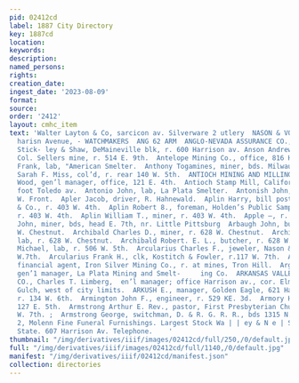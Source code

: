 ```yaml
---
pid: 02412cd
label: 1887 City Directory
key: 1887cd
location: 
keywords: 
description: 
named_persons: 
rights: 
creation_date: 
ingest_date: '2023-08-09'
format: 
source: 
order: '2412'
layout: cmhc_item
text: 'Walter Layton & Co, sarcicon av. Silverware 2 utlery  NASON & VOGES, - 4152
  harisn Avenue, - WATCHMAKERS  ANG 62 ARM  ANGLO-NEVADA ASSURANCE CO., San Francisco.
  Stick- ley & Shaw, DeMaineville blk, r. 600 Harrison av. Anson Andrew A., engineer,
  Col. Sellers mine, r. 514 E. 9th.  Antelope Mining Co., office, 816 Harrison av.  Anthony
  Frank, lab, "American Smelter.  Anthony Togamines, miner, bds. Milwaukee House.  Anthony
  Sarah F. Miss, col’d, r. rear 140 W. 5th.  ANTIOCH MINING AND MILLING co., T. 8S.
  Wood, gen’l manager, office, 121 E. 4th.  Antioch Stamp Mill, California Gulch,
  foot Toledo av.  Antonio John, lab, La Plata Smelter.  Antonish John, lab, r. 135
  W. Front.  Apler Jacob, driver, R. Hahnewald.  Aplin Harry, bill poster, John Colman
  & Co., r. 403 W. 4th.  Aplin Robert 8., foreman, Holden’s Public Sampling Works,
  r. 403 W. 4th.  Aplin William T., miner, r. 403 W. 4th.  Apple —, r. 123 Oak.  Appleby
  John, miner, bds, head E. 7th, nr. Little Pittsburg  Arbaugh John, butcher, r. 409
  W. Chestnut.  Archibald Charles D., miner, r. 628 W. Chestnut.  Archibald Robert,
  lab, r. 628 W. Chestnut.  Archibald Robert. E. L., butcher, r. 628 W. Chestnut.  Archie
  Michael, lab, r. 506 W. 5th.  Arcularius Charles F., jeweler, Nason & Voges, r.117
  W.7th.  Arcularius Frank H., clk, Kostitch & Fowler, r.117 W. 7th.  ARENS WALDEMAR,
  financial agent, Iron Silver Mining Co., r. at mines, Tron Hill.  Argall Philip,
  gen’1 manager, La Plata Mining and Smelt-     ing Co.  ARKANSAS VALLEY SMELTING
  CO., Charles T. Limberg,  en’l manager; office Harrison av., cor. Elm, works  California
  Gulch, west of city limits.  ARKUSH E., manager, Golden Eagle, 621 Harrison av.,
  r. 134 W. 6th.  Armington John F., engineer, r. 529 KE. 3d.  Armory Hall, 119 to
  127 E. 5th.  Armstrong Arthur E. Rev., pastor, First Presbyterian Church, r. 320
  W. 7th. ;  Armstrong George, switchman, D. & R. G. R. R., bds 1315 N. Poplar.  Wallou
  2, Molenn Fine Funeral Furnishings. Largest Stock Wa | | ey & N e | SO fl ) in the
  State. 607 Harrison Av. Telephone.    '
thumbnail: "/img/derivatives/iiif/images/02412cd/full/250,/0/default.jpg"
full: "/img/derivatives/iiif/images/02412cd/full/1140,/0/default.jpg"
manifest: "/img/derivatives/iiif/02412cd/manifest.json"
collection: directories
---
```

